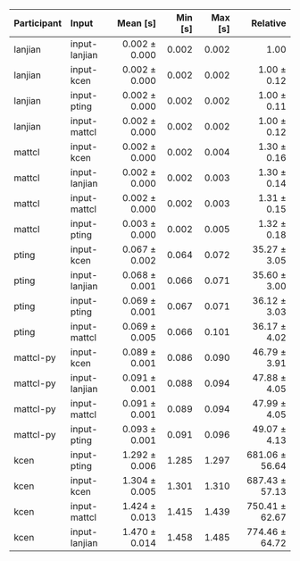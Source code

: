 | Participant | Input | Mean [s] | Min [s] | Max [s] | Relative |
|:---|:---|---:|---:|---:|---:|
| lanjian | input-lanjian | 0.002 ± 0.000 | 0.002 | 0.002 | 1.00 |
| lanjian | input-kcen | 0.002 ± 0.000 | 0.002 | 0.002 | 1.00 ± 0.12 |
| lanjian | input-pting | 0.002 ± 0.000 | 0.002 | 0.002 | 1.00 ± 0.11 |
| lanjian | input-mattcl | 0.002 ± 0.000 | 0.002 | 0.002 | 1.00 ± 0.12 |
| mattcl | input-kcen | 0.002 ± 0.000 | 0.002 | 0.004 | 1.30 ± 0.16 |
| mattcl | input-lanjian | 0.002 ± 0.000 | 0.002 | 0.003 | 1.30 ± 0.14 |
| mattcl | input-mattcl | 0.002 ± 0.000 | 0.002 | 0.003 | 1.31 ± 0.15 |
| mattcl | input-pting | 0.003 ± 0.000 | 0.002 | 0.005 | 1.32 ± 0.18 |
| pting | input-kcen | 0.067 ± 0.002 | 0.064 | 0.072 | 35.27 ± 3.05 |
| pting | input-lanjian | 0.068 ± 0.001 | 0.066 | 0.071 | 35.60 ± 3.00 |
| pting | input-pting | 0.069 ± 0.001 | 0.067 | 0.071 | 36.12 ± 3.03 |
| pting | input-mattcl | 0.069 ± 0.005 | 0.066 | 0.101 | 36.17 ± 4.02 |
| mattcl-py | input-kcen | 0.089 ± 0.001 | 0.086 | 0.090 | 46.79 ± 3.91 |
| mattcl-py | input-lanjian | 0.091 ± 0.001 | 0.088 | 0.094 | 47.88 ± 4.05 |
| mattcl-py | input-mattcl | 0.091 ± 0.001 | 0.089 | 0.094 | 47.99 ± 4.05 |
| mattcl-py | input-pting | 0.093 ± 0.001 | 0.091 | 0.096 | 49.07 ± 4.13 |
| kcen | input-pting | 1.292 ± 0.006 | 1.285 | 1.297 | 681.06 ± 56.64 |
| kcen | input-kcen | 1.304 ± 0.005 | 1.301 | 1.310 | 687.43 ± 57.13 |
| kcen | input-mattcl | 1.424 ± 0.013 | 1.415 | 1.439 | 750.41 ± 62.67 |
| kcen | input-lanjian | 1.470 ± 0.014 | 1.458 | 1.485 | 774.46 ± 64.72 |
